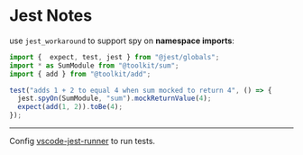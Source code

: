 # Jest Notes
use `jest_workaround` to support spy on **namespace imports**:
```ts
import {  expect, test, jest } from "@jest/globals";
import * as SumModule from "@toolkit/sum";
import { add } from "@toolkit/add";

test("adds 1 + 2 to equal 4 when sum mocked to return 4", () => {
  jest.spyOn(SumModule, "sum").mockReturnValue(4);
  expect(add(1, 2)).toBe(4);
});
```
---

Config [vscode-jest-runner](https://github.com/Lefschetz/vscode-jest-runner/tree/jest-runner-draft) to run tests.

